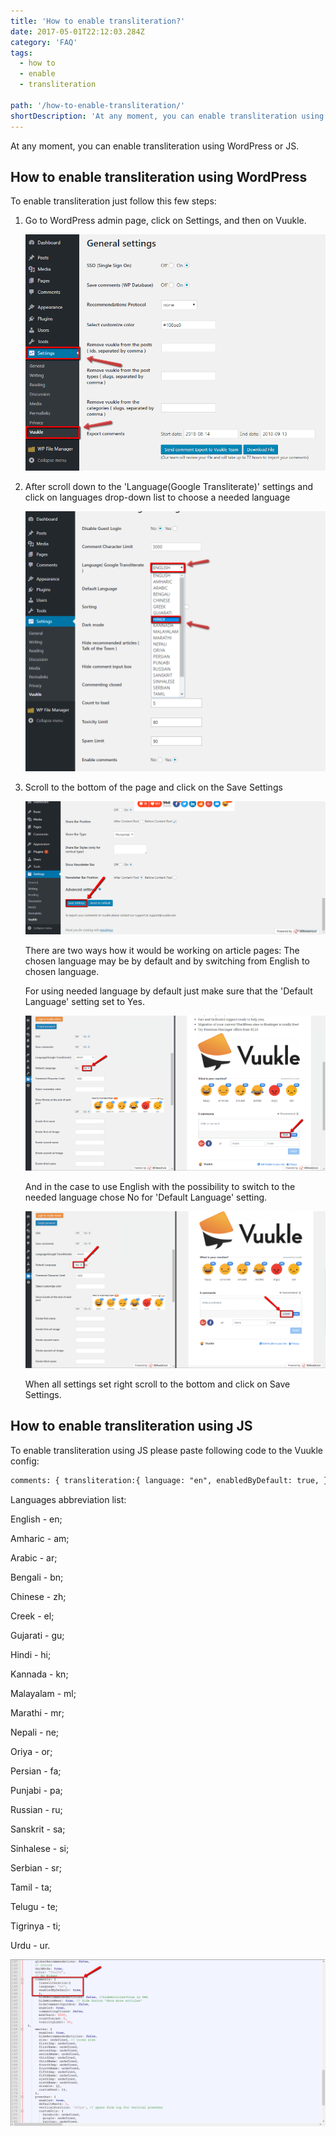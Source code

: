 ```yaml
---
title: 'How to enable transliteration?'
date: 2017-05-01T22:12:03.284Z
category: 'FAQ'
tags:
  - how to
  - enable
  - transliteration

path: '/how-to-enable-transliteration/'
shortDescription: 'At any moment, you can enable transliteration using WordPress or JS'
---
```


At any moment, you can enable transliteration using WordPress or JS.

## How to enable transliteration using WordPress

To enable transliteration just follow this few steps:

1. Go to WordPress admin page, click on Settings, and then on Vuukle.

   ![enable transliteration with wp 01](img-1.png)

2. After scroll down to the 'Language(Google Transliterate)' settings and click on languages drop-down list to choose a needed language

   ![enable transliteration with wp 02](img-2.png)

3. Scroll to the bottom of the page and click on the Save Settings

   ![enable transliteration with wp 03](img-3.png)

   There are two ways how it would be working on article pages: The chosen language may be by default and by switching from English to chosen language.

   For using needed language by default just make sure that the 'Default Language' setting set to Yes.

   ![enable transliteration with wp 04](img-4.png)

   And in the case to use English with the possibility to switch to the needed language chose No for 'Default Language' setting.

   ![enable transliteration with wp 05](img-5.png)

   When all settings set right scroll to the bottom and click on Save Settings.

## How to enable transliteration using JS

To enable transliteration using JS please paste following code to the Vuukle config:

```html
comments: { transliteration:{ language: "en", enabledByDefault: true, },
```

Languages abbreviation list:

English - en;

Amharic - am;

Arabic - ar;

Bengali - bn;

Chinese - zh;

Creek - el;

Gujarati - gu;

Hindi - hi;

Kannada - kn;

Malayalam - ml;

Marathi - mr;

Nepali - ne;

Oriya - or;

Persian - fa;

Punjabi - pa;

Russian - ru;

Sanskrit - sa;

Sinhalese - si;

Serbian - sr;

Tamil - ta;

Telugu - te;

Tigrinya - ti;

Urdu - ur.

![enable transliteration with js 06](img-6.png)
